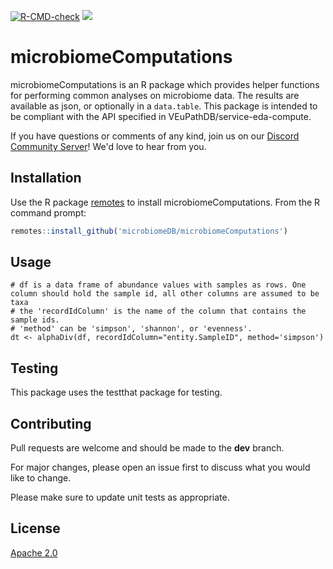 
<!-- badges: start -->
  [![R-CMD-check](https://github.com/microbiomeDB/microbiomeComputations/workflows/R-CMD-check/badge.svg)](https://github.com/microbiomeDB/microbiomeComputations/actions)
  [![](https://dcbadge.limes.pink/api/server/DEjNbxgq?style=flat)](https://discord.gg/DEjNbxgq)
  <!-- badges: end -->

# microbiomeComputations

microbiomeComputations is an R package which provides helper functions for performing common analyses
on microbiome data. The results are available as json, or optionally in a `data.table`. This package is intended to be compliant with the API specified in VEuPathDB/service-eda-compute.

If you have questions or comments of any kind, join us on our [Discord Community Server](https://discord.gg/DEjNbxgq)! We'd love to hear from you.


## Installation

Use the R package [remotes](https://cran.r-project.org/web/packages/remotes/index.html) to install microbiomeComputations. From the R command prompt:

```R
remotes::install_github('microbiomeDB/microbiomeComputations')
```

## Usage
```
# df is a data frame of abundance values with samples as rows. One column should hold the sample id, all other columns are assumed to be taxa
# the 'recordIdColumn' is the name of the column that contains the sample ids.
# 'method' can be 'simpson', 'shannon', or 'evenness'.
dt <- alphaDiv(df, recordIdColumn="entity.SampleID", method='simpson')
```

## Testing
This package uses the testthat package for testing.

## Contributing
Pull requests are welcome and should be made to the **dev** branch. 

For major changes, please open an issue first to discuss what you would like to change.

Please make sure to update unit tests as appropriate.

## License
[Apache 2.0](https://www.apache.org/licenses/LICENSE-2.0.txt)
